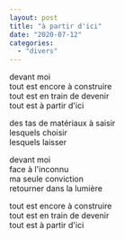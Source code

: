 ```yaml
---
layout: post
title: "à partir d'ici"
date: "2020-07-12"
categories: 
  - "divers"
---
```


devant moi  
tout est encore à construire  
tout est en train de devenir  
tout est à partir d'ici

des tas de matériaux à saisir  
lesquels choisir  
lesquels laisser

devant moi  
face à l'inconnu  
ma seule conviction  
retourner dans la lumière

tout est encore à construire  
tout est en train de devenir  
tout est à partir d'ici
